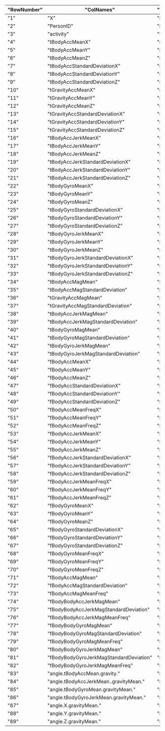 "RowNumber" |"ColNames" | "DataType" | "range" | "mean"
|----|---|---|---|---|
"1" | "X" | "integer" | "1/180" | "Not available"
"2" | "PersonID" | "integer" | "1/30" | "Not available"
"3" | "activity" | "factor" | "LAYING/SITTING/STANDING/WALKING/WALKING_DOWNSTAIRS/WALKING_UPSTAIRS" | "Not available"
"4" | "tBodyAccMeanX" | "numeric" | "0.22159824394/0.3014610196" | "0.274302742245795"
"5" | "tBodyAccMeanY" | "numeric" | "-0.0405139534294/-0.00130828765170213" | "-0.0178755238674415"
"6" | "tBodyAccMeanZ" | "numeric" | "-0.152513899520833/-0.07537846886" | "-0.109163815804519"
"7" | "tBodyAccStandardDeviationX" | "numeric" | "-0.996068635384615/0.626917070512821" | "-0.557690076404401"
"8" | "tBodyAccStandardDeviationY" | "numeric" | "-0.990240946666667/0.616937015333333" | "-0.460462635378301"
"9" | "tBodyAccStandardDeviationZ" | "numeric" | "-0.987658662307692/0.609017879074074" | "-0.575560246148636"
"10" | "tGravityAccMeanX" | "numeric" | "-0.680043155060241/0.974508732" | "0.697477505882702"
"11" | "tGravityAccMeanY" | "numeric" | "-0.479894842941176/0.956593814210526" | "-0.0162128361521394"
"12" | "tGravityAccMeanZ" | "numeric" | "-0.49508872037037/0.9578730416" | "0.0741278709325255"
"13" | "tGravityAccStandardDeviationX" | "numeric" | "-0.996764227384615/-0.829554947808219" | "-0.96375253077172"
"14" | "tGravityAccStandardDeviationY" | "numeric" | "-0.99424764884058/-0.643578361424658" | "-0.952429559765945"
"15" | "tGravityAccStandardDeviationZ" | "numeric" | "-0.990957249538462/-0.610161166287671" | "-0.93640104156585"
"16" | "tBodyAccJerkMeanX" | "numeric" | "0.0426880986186441/0.130193043809524" | "0.0794735599203562"
"17" | "tBodyAccJerkMeanY" | "numeric" | "-0.0386872111282051/0.056818586275" | "0.00756520996888408"
"18" | "tBodyAccJerkMeanZ" | "numeric" | "-0.0674583919268293/0.0380533591627451" | "-0.00495340328183431"
"19" | "tBodyAccJerkStandardDeviationX" | "numeric" | "-0.994604542264151/0.544273037307692" | "-0.594946699510964"
"20" | "tBodyAccJerkStandardDeviationY" | "numeric" | "-0.989513565652174/0.355306716915385" | "-0.565414714340423"
"21" | "tBodyAccJerkStandardDeviationZ" | "numeric" | "-0.993288313333333/0.0310157077775926" | "-0.735957689241115"
"22" | "tBodyGyroMeanX" | "numeric" | "-0.205775427307692/0.19270447595122" | "-0.0324371599031218"
"23" | "tBodyGyroMeanY" | "numeric" | "-0.204205356087805/0.0274707556666667" | "-0.0742595723452297"
"24" | "tBodyGyroMeanZ" | "numeric" | "-0.0724546025804878/0.179102058245614" | "0.0874446468695526"
"25" | "tBodyGyroStandardDeviationX" | "numeric" | "-0.994276591304348/0.267657219333333" | "-0.691639902777431"
"26" | "tBodyGyroStandardDeviationY" | "numeric" | "-0.994210471914894/0.476518714444444" | "-0.653302029911363"
"27" | "tBodyGyroStandardDeviationZ" | "numeric" | "-0.985538363333333/0.564875818162963" | "-0.616435294332593"
"28" | "tBodyGyroJerkMeanX" | "numeric" | "-0.157212539189362/-0.0220916265065217" | "-0.0960567959204382"
"29" | "tBodyGyroJerkMeanY" | "numeric" | "-0.0768089915604167/-0.0132022768074468" | "-0.0426927819752453"
"30" | "tBodyGyroJerkMeanZ" | "numeric" | "-0.0924998531372549/-0.00694066389361702" | "-0.0548018825799509"
"31" | "tBodyGyroJerkStandardDeviationX" | "numeric" | "-0.99654254057971/0.179148649684615" | "-0.703632714557601"
"32" | "tBodyGyroJerkStandardDeviationY" | "numeric" | "-0.997081575652174/0.295945926186441" | "-0.763551835158898"
"33" | "tBodyGyroJerkStandardDeviationZ" | "numeric" | "-0.995380794637681/0.193206498960417" | "-0.709559184010004"
"34" | "tBodyAccMagMean" | "numeric" | "-0.986493196666667/0.644604325128205" | "-0.49728966685894"
"35" | "tBodyAccMagStandardDeviation" | "numeric" | "-0.986464542615385/0.428405922622222" | "-0.543908670845839"
"36" | "tGravityAccMagMean" | "numeric" | "-0.986493196666667/0.644604325128205" | "-0.49728966685894"
"37" | "tGravityAccMagStandardDeviation" | "numeric" | "-0.986464542615385/0.428405922622222" | "-0.543908670845839"
"38" | "tBodyAccJerkMagMean" | "numeric" | "-0.99281471515625/0.434490400974359" | "-0.607929591545179"
"39" | "tBodyAccJerkMagStandardDeviation" | "numeric" | "-0.994646916811594/0.450612065720513" | "-0.584175609709768"
"40" | "tBodyGyroMagMean" | "numeric" | "-0.980740846769231/0.418004608615385" | "-0.565163077212988"
"41" | "tBodyGyroMagStandardDeviation" | "numeric" | "-0.981372675614035/0.299975979851852" | "-0.630394720315622"
"42" | "tBodyGyroJerkMagMean" | "numeric" | "-0.997322526811594/0.0875816618205128" | "-0.736369300428253"
"43" | "tBodyGyroJerkMagStandardDeviation" | "numeric" | "-0.997666071594203/0.250173204117966" | "-0.755015188509002"
"44" | "fBodyAccMeanX" | "numeric" | "-0.995249932641509/0.537012022051282" | "-0.575799983503946"
"45" | "fBodyAccMeanY" | "numeric" | "-0.989034304057971/0.524187686888889" | "-0.488732713013952"
"46" | "fBodyAccMeanZ" | "numeric" | "-0.989473926666667/0.280735952206667" | "-0.62973875362598"
"47" | "fBodyAccStandardDeviationX" | "numeric" | "-0.996604570307692/0.658506543333333" | "-0.552201112392524"
"48" | "fBodyAccStandardDeviationY" | "numeric" | "-0.990680395362319/0.560191344" | "-0.481478729871355"
"49" | "fBodyAccStandardDeviationZ" | "numeric" | "-0.987224804307692/0.687124163703704" | "-0.582361415029381"
"50" | "fBodyAccMeanFreqX" | "numeric" | "-0.635913046346154/0.159123629063636" | "-0.23226609715376"
"51" | "fBodyAccMeanFreqY" | "numeric" | "-0.379518455061538/0.466528231788462" | "0.0115288797872382"
"52" | "fBodyAccMeanFreqZ" | "numeric" | "-0.520114793584906/0.402532553395833" | "0.0437174260645842"
"53" | "fBodyAccJerkMeanX" | "numeric" | "-0.994630797358491/0.474317256051282" | "-0.613928222283428"
"54" | "fBodyAccJerkMeanY" | "numeric" | "-0.989398823913043/0.276716853307692" | "-0.588163069360073"
"55" | "fBodyAccJerkMeanZ" | "numeric" | "-0.992018447826087/0.157775692377778" | "-0.714358487490646"
"56" | "fBodyAccJerkStandardDeviationX" | "numeric" | "-0.995073759245283/0.476803887476923" | "-0.612103283207987"
"57" | "fBodyAccJerkStandardDeviationY" | "numeric" | "-0.990468082753623/0.349771285415897" | "-0.570730968650136"
"58" | "fBodyAccJerkStandardDeviationZ" | "numeric" | "-0.993107759855072/-0.00623647528983051" | "-0.756489426411787"
"59" | "fBodyAccJerkMeanFreqX" | "numeric" | "-0.576044001875/0.331449281481482" | "-0.0691017912141093"
"60" | "fBodyAccJerkMeanFreqY" | "numeric" | "-0.601971415384615/0.195677336307692" | "-0.228102065671109"
"61" | "fBodyAccJerkMeanFreqZ" | "numeric" | "-0.62755547372549/0.230107945944444" | "-0.137602308791712"
"62" | "fBodyGyroMeanX" | "numeric" | "-0.99312260884058/0.474962448333333" | "-0.636739605053057"
"63" | "fBodyGyroMeanY" | "numeric" | "-0.994025488297872/0.328817010088889" | "-0.676686800745998"
"64" | "fBodyGyroMeanZ" | "numeric" | "-0.985957788/0.492414379822222" | "-0.604391244378742"
"65" | "fBodyGyroStandardDeviationX" | "numeric" | "-0.994652185217391/0.196613286661538" | "-0.711035658050846"
"66" | "fBodyGyroStandardDeviationY" | "numeric" | "-0.994353086595745/0.646233637037037" | "-0.645433416234092"
"67" | "fBodyGyroStandardDeviationZ" | "numeric" | "-0.986725274871795/0.522454216314815" | "-0.657746585870822"
"68" | "fBodyGyroMeanFreqX" | "numeric" | "-0.395770150677419/0.249209411510602" | "-0.104551025495773"
"69" | "fBodyGyroMeanFreqY" | "numeric" | "-0.666814815306122/0.273141323315789" | "-0.167407475856434"
"70" | "fBodyGyroMeanFreqZ" | "numeric" | "-0.507490866734694/0.3770740968" | "-0.0571809440547551"
"71" | "fBodyAccMagMean" | "numeric" | "-0.986800645362319/0.586637550769231" | "-0.536516692548498"
"72" | "fBodyAccMagStandardDeviation" | "numeric" | "-0.987648484461539/0.178684580868889" | "-0.620963293005196"
"73" | "fBodyAccMagMeanFreq" | "numeric" | "-0.312338030213846/0.435846931652174" | "0.0761281754555899"
"74" | "fBodyBodyAccJerkMagMean" | "numeric" | "-0.993998275797101/0.538404846128205" | "-0.575617493234432"
"75" | "fBodyBodyAccJerkMagStandardDeviation" | "numeric" | "-0.994366667681159/0.316346415348718" | "-0.599160868317743"
"76" | "fBodyBodyAccJerkMagMeanFreq" | "numeric" | "-0.125210388757581/0.488088499666667" | "0.162545885494571"
"77" | "fBodyBodyGyroMagMean" | "numeric" | "-0.986535242105263/0.203979764835897" | "-0.667099099613148"
"78" | "fBodyBodyGyroMagStandardDeviation" | "numeric" | "-0.981468841692308/0.236659662496296" | "-0.672322349574843"
"79" | "fBodyBodyGyroMagMeanFreq" | "numeric" | "-0.456638670923077/0.409521611525424" | "-0.0360322479939937"
"80" | "fBodyBodyGyroJerkMagMean" | "numeric" | "-0.997617389275362/0.146618569064407" | "-0.756385271117364"
"81" | "fBodyBodyGyroJerkMagStandardDeviation" | "numeric" | "-0.99758523057971/0.287834616098305" | "-0.771517051737343"
"82" | "fBodyBodyGyroJerkMagMeanFreq" | "numeric" | "-0.182923596577778/0.426301679855072" | "0.125922459004982"
"83" | "angle.tBodyAccMean.gravity." | "numeric" | "-0.163042575021277/0.129153963587755" | "0.00655573583907996"
"84" | "angle.tBodyAccJerkMean..gravityMean." | "numeric" | "-0.120553975717391/0.203259965863014" | "0.000643885912133423"
"85" | "angle.tBodyGyroMean.gravityMean." | "numeric" | "-0.389305120341463/0.444101172307692" | "0.0219317046182738"
"86" | "angle.tBodyGyroJerkMean.gravityMean." | "numeric" | "-0.223672056052174/0.182384802705085" | "-0.0113731727087864"
"87" | "angle.X.gravityMean." | "numeric" | "-0.947116527659574/0.737784354819277" | "-0.524306549016646"
"88" | "angle.Y.gravityMean." | "numeric" | "-0.874567701929825/0.42476122745098" | "0.0786533502520241"
"89" | "angle.Z.gravityMean." | "numeric" | "-0.873649367/0.390444368518519" | "-0.0404362019002546"
